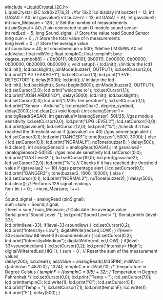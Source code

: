 #include <LiquidCrystal_I2C.h>       
LiquidCrystal_I2C lcd(0x27,16,2);   //for 16x2 lcd display
int buzzer1 = 13;
int GASA0 = A0;
int gasvalue1;
int buzzer2 = 13;
int GASA1 = A1;
int gasvalue2;
int num_Measure = 128 ; // Set the number of measurements   
int pinSignal = A0; // pin connected to pin O module sound sensor  
int redLed = 5; 
long Sound_signal;    // Store the value read Sound Sensor   
long sum = 0 ; // Store the total value of n measurements   
long level = 0 ; // Store the average value   
int soundlow = 40;
int soundmedium = 500;
#define LM35PIN A0
int adcValue;
float milliVolt;
float tempInC;
float tempInF;
byte degree_symbol[8] =
{
  0b00111,
  0b00101,
  0b00111,
  0b00000,
  0b00000,
  0b00000,
  0b00000,
  0b00000
};
void setup() {
  lcd.init();       //initiute the lcd1                     
 lcd.init();
 lcd.backlight(); 
 pinMode(buzzer1, OUTPUT); 
 lcd.setCursor(2,0);
 lcd.print("LPG LEAKAGE1"); 
 lcd.setCursor(1,1);
 lcd.print("LEVEL DETECTOR1"); 
 delay(5000);
 lcd.init();     // initiate the lcd                  
 lcd.init();
 lcd.backlight(); 
 Serial.begin(9600);
 pinMode(buzzer2, OUTPUT); 
 lcd.setCursor(3,0);
 lcd.print("welcome to"); 
 lcd.setCursor(1,1);
 lcd.print("JOSH ARDUINO"); 
 delay(5000);
 lcd.init();
  lcd.backlight();
  lcd.setCursor(0,0);
  lcd.print("LM35 Temperature");
  lcd.setCursor(0,1);
  lcd.print("Sensor - Arduino");
  lcd.createChar(1, degree_symbol);
  delay(2000);
  lcd.clear();
}
void loop() {
  int analogSensor1 = analogRead(GASA0);
  int gasvalue1=(analogSensor1-50)/25;         //gas module sensitivity
  lcd.setCursor(0,0);
  lcd.print("LPG LEVEL1:");
  lcd.setCursor(10,0);
  lcd.print(gasvalue1);
  lcd.setCursor(12,0);
  lcd.print("%");
   //check if it has reached the threshold value 
  if (gasvalue1 >= 40)                      //gas percentage alert
  {
  lcd.setCursor(0,1);
  lcd.print("DANGER1");
  tone(buzzer1, 5000, 3000);
  }
  else
  {
  lcd.setCursor(0,1);
  lcd.print("NORMAL1");
  noTone(buzzer1);
  }
  delay(500);
  lcd.clear();
  int analogSensor2 = analogRead(GASA1);
  int gasvalue2=(analogSensor2-50)/35;       //gas module sensitivity
  lcd.setCursor(0,0);
  lcd.print("GAS Level2:");
  lcd.setCursor(10,0);
  lcd.print(gasvalue2);
  lcd.setCursor(12,0);
  lcd.print("%");
  // Checks if it has reached the threshold value
  if (gasvalue2 >= 10)              //gas percentage alert
  {
    lcd.setCursor(0,1);
   lcd.print("DANGER2");
    tone(buzzer2, 1000, 10000);
  }
  else
  {
  lcd.setCursor(0,1);
  lcd.print("NORMAL2");
    noTone(buzzer2);
   }
  delay(500);
  lcd.clear();
  // Performs 128 signal readings   
  for ( int i = 0 ; i <num_Measure; i ++)  
  {  
   Sound_signal = analogRead (pinSignal);  
    sum =sum + Sound_signal;  
  } 
  level = sum / num_Measure; // Calculate the average value   
  Serial.print("Sound Level: ");
  lcd.print("Sound Level= ");
  Serial.println (level-33);  
  lcd.print(level-33);
  if(level-33<soundlow)
  {
    lcd.setCursor(0,2);
    lcd.print("Intensity= Low");
     digitalWrite(redLed,LOW);
  }
  if(level-33>soundlow && level-33<soundmedium)
  {
    lcd.setCursor(0,2);
    lcd.print("Intensity=Medium"); 
     digitalWrite(redLed,LOW); 
  }
  if(level-33>soundmedium)
  {
    lcd.setCursor(0,2);
    lcd.print("Intensity= High");   
    digitalWrite(redLed,HIGH); 
  }
  sum = 0 ; // Reset the sum of the measurement values  
  delay(200);
  lcd.clear();
  adcValue = analogRead(LM35PIN);
  milliVolt = ((adcValue * 4870.0) / 1024);
  tempInC = milliVolt/10; /* Temperature in Degree Celsius */
  tempInF = ((tempInC * 9/5) + 32); /* Temperatue in Degree Fahrenheit */ 
  lcd.setCursor(0,0);
  lcd.print("Temp = ");
  lcd.setCursor(7,0);
  lcd.print(tempInC);
  lcd.write(1);
  lcd.print("C");
  lcd.setCursor(0,1);
  lcd.print("Temp = ");
  lcd.setCursor(7,1);
  lcd.print(tempInF);
  lcd.write(1);
  lcd.print("F");
  delay(500);
  }

